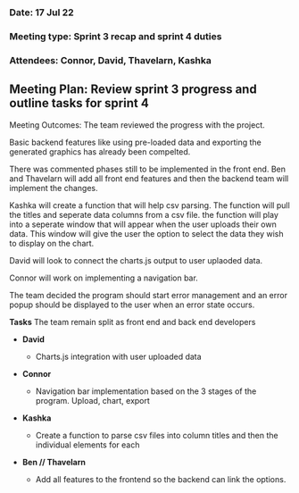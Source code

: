 ### Date: 17 Jul 22
### Meeting type: Sprint 3 recap and sprint 4 duties 
### Attendees: Connor, David, Thavelarn, Kashka

## Meeting Plan: Review sprint 3 progress and outline tasks for sprint 4

Meeting Outcomes: The team reviewed the progress with the project. 

Basic backend features like using pre-loaded data and exporting the generated graphics has already been compelted.

There was commented phases still to be implemented in the front end. Ben and Thavelarn will add all front end features and then the backend team will implement the changes.

Kashka will create a function that will help csv parsing. The function will pull the titles and seperate data columns from a csv file. the function will play into a seperate window that will appear when the user uploads their own data. This window will give the user the option to select the data they wish to display on the chart.

David will look to connect the charts.js output to user uplaoded data.

Connor will work on implementing a navigation bar.

The team decided the program should start error management and an error popup should be displayed to the user when an error state occurs.


**Tasks**
The team remain split as front end and back end developers

+ **David** 
  + Charts.js integration with user uploaded data
+ **Connor**
  + Navigation bar implementation based on the 3 stages of the program. Upload, chart, export
+ **Kashka**
  + Create a function to parse csv files into column titles and then the individual elements for each

+ **Ben // Thavelarn** 
  + Add all features to the frontend so the backend can link the options.
